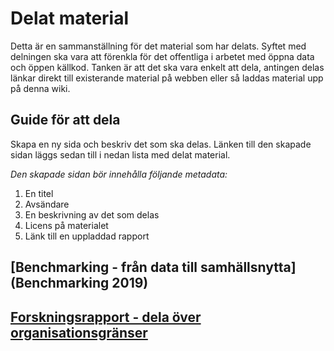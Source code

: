 # Delat material

Detta är en sammanställning för det material som har delats. Syftet med delningen ska vara att förenkla för det offentliga i arbetet med öppna data och öppen källkod. Tanken är att det ska vara enkelt att dela, antingen delas länkar direkt till existerande material på webben eller så laddas material upp på denna wiki.

## Guide för att dela
Skapa en ny sida och beskriv det som ska delas. Länken till den skapade sidan läggs sedan till i nedan lista med delat material.

*Den skapade sidan bör innehålla följande metadata:*
1. En titel
2. Avsändare
3. En beskrivning av det som delas
4. Licens på materialet
5. Länk till en uppladdad rapport

## [Benchmarking - från data till samhällsnytta](Benchmarking 2019)

## [Forskningsrapport - dela över organisationsgränser](uploads/4906d174106904b8902edf792092c0e7/EGOV2020.pdf)
